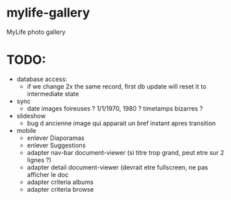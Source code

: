 # mylife-gallery
MyLife photo gallery

# TODO:
 - database access:
   - if we change 2x the same record, first db update will reset it to intermediate state
 - sync
   - date images foireuses ? 1/1/1970, 1980 ? timetamps bizarres ?
 - slideshow
   - bug d ancienne image qui apparait un bref instant apres transition
 - mobile
   - enlever Diaporamas
   - enlever Suggestions
   - adapter nav-bar  document-viewer (si titre trop grand, peut etre sur 2 lignes ?)
   - adapter detail document-viewer (devrait etre fullscreen, ne pas afficher le doc
   - adapter criteria albums
   - adapter criteria browse
